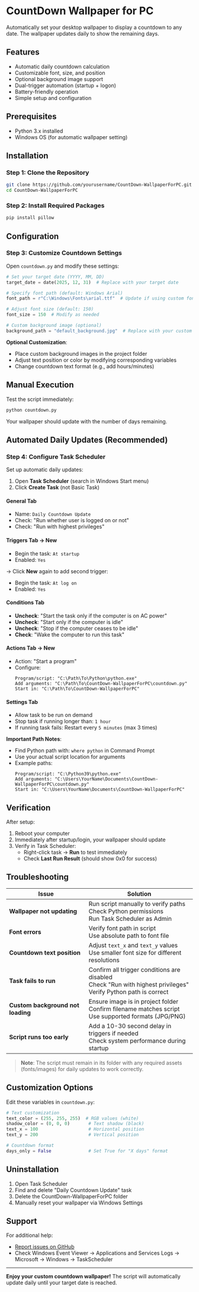 # CountDown Wallpaper for PC
Automatically set your desktop wallpaper to display a countdown to any date. The wallpaper updates daily to show the remaining days.

## Features
- Automatic daily countdown calculation
- Customizable font, size, and position
- Optional background image support
- Dual-trigger automation (startup + logon)
- Battery-friendly operation
- Simple setup and configuration

## Prerequisites
- Python 3.x installed
- Windows OS (for automatic wallpaper setting)



## Installation

### Step 1: Clone the Repository
```bash
git clone https://github.com/yourusername/CountDown-WallpaperForPC.git
cd CountDown-WallpaperForPC
```

### Step 2: Install Required Packages
```bash
pip install pillow
```

## Configuration

### Step 3: Customize Countdown Settings
Open `countdown.py` and modify these settings:

```python
# Set your target date (YYYY, MM, DD)
target_date = date(2025, 12, 31)  # Replace with your target date

# Specify font path (default: Windows Arial)
font_path = r"C:\Windows\Fonts\arial.ttf"  # Update if using custom font

# Adjust font size (default: 150)
font_size = 150  # Modify as needed

# Custom background image (optional)
background_path = "default_background.jpg"  # Replace with your custom image
```

**Optional Customization**:
- Place custom background images in the project folder
- Adjust text position or color by modifying corresponding variables
- Change countdown text format (e.g., add hours/minutes)

## Manual Execution
Test the script immediately:
```bash
python countdown.py
```
Your wallpaper should update with the number of days remaining.

## Automated Daily Updates (Recommended)

### Step 4: Configure Task Scheduler
Set up automatic daily updates:

1. Open **Task Scheduler** (search in Windows Start menu)
2. Click **Create Task** (not Basic Task)

#### General Tab
- Name: `Daily Countdown Update`
- Check: "Run whether user is logged on or not"
- Check: "Run with highest privileges"

#### Triggers Tab → New
- Begin the task: `At startup`
- Enabled: `Yes`

→ Click **New** again to add second trigger:
- Begin the task: `At log on`
- Enabled: `Yes`

#### Conditions Tab
- **Uncheck**: "Start the task only if the computer is on AC power"
- **Uncheck**: "Start only if the computer is idle"
- **Uncheck**: "Stop if the computer ceases to be idle"
- **Check**: "Wake the computer to run this task"

#### Actions Tab → New
- Action: "Start a program"
- Configure:
  ```
  Program/script: "C:\Path\To\Python\python.exe"
  Add arguments: "C:\Path\To\CountDown-WallpaperForPC\countdown.py"
  Start in: "C:\Path\To\CountDown-WallpaperForPC"
  ```

#### Settings Tab
- Allow task to be run on demand
- Stop task if running longer than: `1 hour`
- If running task fails: Restart every `5 minutes` (max 3 times)

**Important Path Notes**:
- Find Python path with: `where python` in Command Prompt
- Use your actual script location for arguments
- Example paths:
  ```
  Program/script: "C:\Python39\python.exe"
  Add arguments: "C:\Users\YourName\Documents\CountDown-WallpaperForPC\countdown.py"
  Start in: "C:\Users\YourName\Documents\CountDown-WallpaperForPC"
  ```

## Verification
After setup:
1. Reboot your computer
2. Immediately after startup/login, your wallpaper should update
3. Verify in Task Scheduler:
   - Right-click task → **Run** to test immediately
   - Check **Last Run Result** (should show 0x0 for success)

## Troubleshooting

| Issue | Solution |
|-------|----------|
| **Wallpaper not updating** | Run script manually to verify paths<br>Check Python permissions<br>Run Task Scheduler as Admin |
| **Font errors** | Verify font path in script<br>Use absolute path to font file |
| **Countdown text position** | Adjust `text_x` and `text_y` values<br>Use smaller font size for different resolutions |
| **Task fails to run** | Confirm all trigger conditions are disabled<br>Check "Run with highest privileges"<br>Verify Python path is correct |
| **Custom background not loading** | Ensure image is in project folder<br>Confirm filename matches script<br>Use supported formats (JPG/PNG) |
| **Script runs too early** | Add a 10-30 second delay in triggers if needed<br>Check system performance during startup |

> **Note**: The script must remain in its folder with any required assets (fonts/images) for daily updates to work correctly.

## Customization Options
Edit these variables in `countdown.py`:
```python
# Text customization
text_color = (255, 255, 255)  # RGB values (white)
shadow_color = (0, 0, 0)       # Text shadow (black)
text_x = 100                   # Horizontal position
text_y = 200                   # Vertical position

# Countdown format
days_only = False              # Set True for "X days" format
```

## Uninstallation
1. Open Task Scheduler
2. Find and delete "Daily Countdown Update" task
3. Delete the CountDown-WallpaperForPC folder
4. Manually reset your wallpaper via Windows Settings

## Support
For additional help:
- [Report issues on GitHub](https://github.com/yourusername/CountDown-WallpaperForPC/issues)
- Check Windows Event Viewer → Applications and Services Logs → Microsoft → Windows → TaskScheduler

---

**Enjoy your custom countdown wallpaper!** The script will automatically update daily until your target date is reached.

